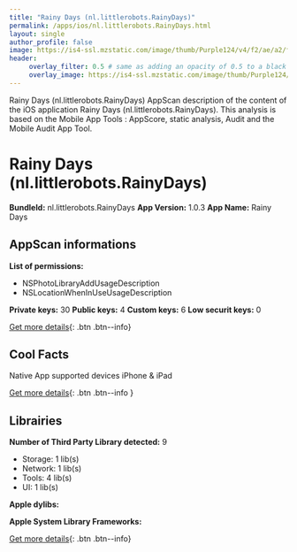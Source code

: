 ```yaml
---
title: "Rainy Days (nl.littlerobots.RainyDays)"
permalink: /apps/ios/nl.littlerobots.RainyDays.html
layout: single
author_profile: false
image: https://is4-ssl.mzstatic.com/image/thumb/Purple124/v4/f2/ae/a2/f2aea25d-8c3f-4b8a-876d-df98012443e7/AppIcon-1x_U007emarketing-0-7-0-0-85-220.png/512x512bb.jpg
header: 
     overlay_filter: 0.5 # same as adding an opacity of 0.5 to a black background
     overlay_image: https://is4-ssl.mzstatic.com/image/thumb/Purple124/v4/f2/ae/a2/f2aea25d-8c3f-4b8a-876d-df98012443e7/AppIcon-1x_U007emarketing-0-7-0-0-85-220.png/512x512bb.jpg
---
```

Rainy Days (nl.littlerobots.RainyDays) AppScan description of the content of the iOS application Rainy Days (nl.littlerobots.RainyDays). This analysis is based on the Mobile App Tools : AppScore, static analysis, Audit and the Mobile Audit App Tool.

# Rainy Days (nl.littlerobots.RainyDays)

**BundleId:** nl.littlerobots.RainyDays
**App Version:** 1.0.3
**App Name:** Rainy Days


## AppScan informations 

**List of permissions:** 
- NSPhotoLibraryAddUsageDescription
- NSLocationWhenInUseUsageDescription
  
  
**Private keys:** 30
**Public keys:** 4
**Custom keys:** 6
**Low securit keys:** 0
  
[Get more details](/pricing.html){: .btn .btn--info}

## Cool Facts

Native App
supported devices iPhone & iPad
  
[Get more details](/pricing.html){: .btn .btn--info }

## Librairies 
**Number of Third Party Library detected:** 9
- Storage: 1 lib(s)
- Network: 1 lib(s)
- Tools: 4 lib(s)
- UI: 1 lib(s)


**Apple dylibs:**


**Apple System Library Frameworks:**


  
[Get more details](/pricing.html){: .btn .btn--info}

